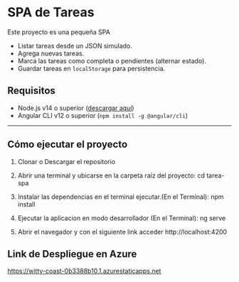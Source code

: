 # SPA de Tareas 

Este proyecto es una pequeña SPA

- Listar tareas desde un JSON simulado.
- Agrega nuevas tareas.
- Marca las tareas como completa o pendientes (alternar estado).
- Guardar tareas en `localStorage` para persistencia.

## Requisitos

- Node.js v14 o superior ([descargar aquí](https://nodejs.org/))
- Angular CLI v12 o superior (`npm install -g @angular/cli`)

---

## Cómo ejecutar el proyecto

1. Clonar o Descargar el repositorio

2. Abrir una terminal y ubicarse en la carpeta raíz del proyecto: 
    cd tarea-spa 

3. Instalar las dependencias en el terminal ejecutar.(En el Terminal):
    npm install

4. Ejecutar la aplicacion en modo desarrollador (En el Terminal):
    ng serve

5. Abrir el navegador y con el siguiente link acceder
    http://localhost:4200

## Link de Despliegue en Azure

https://witty-coast-0b3388b10.1.azurestaticapps.net



   